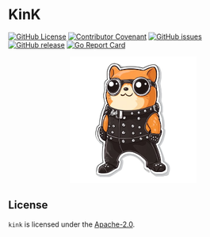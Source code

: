 # KinK

[![GitHub License](https://img.shields.io/github/license/anza-labs/kink)][license]
[![Contributor Covenant](https://img.shields.io/badge/Contributor%20Covenant-2.1-4baaaa.svg)](code_of_conduct.md)
[![GitHub issues](https://img.shields.io/github/issues/anza-labs/kink)](https://github.com/anza-labs/kink/issues)
[![GitHub release](https://img.shields.io/github/release/anza-labs/kink)](https://GitHub.com/anza-labs/kink/releases/)
[![Go Report Card](https://goreportcard.com/badge/github.com/anza-labs/kink)](https://goreportcard.com/report/github.com/anza-labs/kink)

<p align="center">
  <img src="assets/kink.png" width="256p"/>
</p>

## License

`kink` is licensed under the [Apache-2.0][license].

<!-- Resources -->

[license]: https://github.com/anza-labs/kink/blob/main/LICENSE
